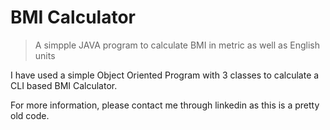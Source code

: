 # BMI Calculator

> A simpple JAVA program to calculate BMI in metric as well as English units

I have used a simple Object Oriented Program with 3 classes to calculate a CLI based BMI Calculator.

For more information, please contact me through linkedin as this is a pretty old code.

